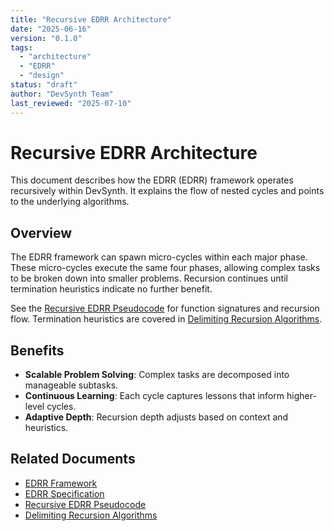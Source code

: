 ```yaml
---
title: "Recursive EDRR Architecture"
date: "2025-06-16"
version: "0.1.0"
tags:
  - "architecture"
  - "EDRR"
  - "design"
status: "draft"
author: "DevSynth Team"
last_reviewed: "2025-07-10"
---
```


# Recursive EDRR Architecture

This document describes how the EDRR (EDRR) framework operates recursively within DevSynth. It explains the flow of nested cycles and points to the underlying algorithms.

## Overview

The EDRR framework can spawn micro-cycles within each major phase. These micro-cycles execute the same four phases, allowing complex tasks to be broken down into smaller problems. Recursion continues until termination heuristics indicate no further benefit.

See the [Recursive EDRR Pseudocode](../specifications/recursive_edrr_pseudocode.md) for function signatures and recursion flow. Termination heuristics are covered in [Delimiting Recursion Algorithms](../specifications/delimiting_recursion_algorithms.md).

## Benefits

- **Scalable Problem Solving**: Complex tasks are decomposed into manageable subtasks.
- **Continuous Learning**: Each cycle captures lessons that inform higher-level cycles.
- **Adaptive Depth**: Recursion depth adjusts based on context and heuristics.

## Related Documents

- [EDRR Framework](edrr_framework.md)
- [EDRR Specification](../specifications/edrr_cycle_specification.md)
- [Recursive EDRR Pseudocode](../specifications/recursive_edrr_pseudocode.md)
- [Delimiting Recursion Algorithms](../specifications/delimiting_recursion_algorithms.md)

